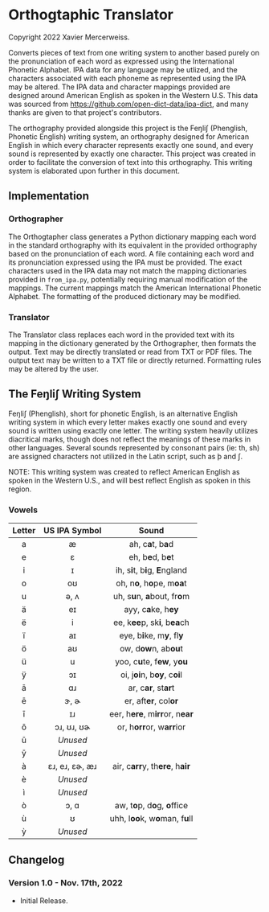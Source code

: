 # Orthogtaphic Translator
Copyright 2022 Xavier Mercerweiss.

Converts pieces of text from one writing system to another based purely on the pronunciation of each word as expressed using the International Phonetic Alphabet. IPA data for any language may be utlized, and the characters associated with each phoneme as represented using the IPA may be altered. The IPA data and character mappings provided are designed around American English as spoken in the Western U.S. This data was sourced from <https://github.com/open-dict-data/ipa-dict>, and many thanks are given to that project's contributors.

The orthography provided alongside this project is the Feŋliʃ (Phenglish, Phonetic English) writing system, an orthography designed for American English in which every character represents exactly one sound, and every sound is represented by exactly one character. This project was created in order to facilitate the conversion of text into this orthography. This writing system is elaborated upon further in this document.

## Implementation
### Orthographer
The Orthogtapher class generates a Python dictionary mapping each word in the standard orthography with its equivalent in the provided orthography based on the pronunciation of each word. A file containing each word and its pronunciation expressed using the IPA must be provided. The exact characters used in the IPA data may not match the mapping dictionaries provided in `from_ipa.py`, potentially requiring manual modification of the mappings. The current mappings match the American International Phonetic Alphabet. The formatting of the produced dictionary may be modified.

### Translator
The Translator class replaces each word in the provided text with its mapping in the dictionary generated by the Orthographer, then formats the output. Text may be directly translated or read from TXT or PDF files. The output text may be written to a TXT file or directly returned. Formatting rules may be altered by the user.

## The Feŋliʃ Writing System
Feŋliʃ (Phenglish), short for phonetic English, is an alternative English writing system in which every letter makes exactly one sound and every sound is written using exactly one letter. The writing system heavily utilizes diacritical marks, though does not reflect the meanings of these marks in other languages. Several sounds represented by consonant pairs (ie: th, sh) are assigned characters not utilized in the Latin script, such as þ and ʃ.

NOTE: This writing system was created to reflect American English as spoken in the Western U.S., and will best reflect English as spoken in this region.

### Vowels

| Letter | US IPA Symbol | Sound |
|:---:|:---:|:---:|
| a | æ | ah, c**a**t, b**a**d |
| e | ɛ | eh, b**e**d, b**e**t |
| i | ɪ | ih, s**i**t, b**i**g, **E**ngland | 
| o | oʊ | oh, n**o**, h**o**pe, m**oa**t |
| u | ə, ʌ | uh, s**u**n, **a**bout, fr**o**m |
| ä | eɪ | ayy, c**a**ke, h**ey** |
| ë | i | ee, k**ee**p, sk**i**, b**ea**ch |
| ï | aɪ | eye, b**i**ke, m**y**, fl**y** |
| ö | aʊ | ow, d**ow**n, ab**ou**t |
| ü | u | yoo, c**u**te, f**ew**, y**ou** |
| ÿ | ɔɪ | oi, j**oi**n, b**oy**, c**oi**l |
| ā | ɑɹ | ar, c**ar**, st**ar**t |
| ē | ɝ, ɚ | er, aft**er**, col**or** |
| ī | ɪɹ | eer, h**ere**, m**irr**or, n**ear** |
| ō | ɔɹ, ʊɹ, ʊɚ | or, h**orr**or, w**arr**ior |
| ū | *Unused* | |
| ȳ | *Unused* | |
| à | ɛɹ, eɹ, ɛɚ, æɹ | air, c**arr**y, th**ere**, h**air** |
| è | *Unused* | |
| ì | *Unused* | |
| ò | ɔ, ɑ | aw, t**o**p, d**o**g, **o**ffice |
| ù | ʊ | uhh, l**oo**k, w**o**man, f**u**ll |
| ỳ | *Unused* | |

## Changelog
### Version 1.0 - Nov. 17th, 2022
- Initial Release.

